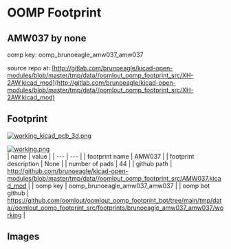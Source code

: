 # OOMP Footprint  
## AMW037  by none  
  
oomp key: oomp_brunoeagle_amw037_amw037  
  
source repo at: [http://gitlab.com/brunoeagle/kicad-open-modules/blob/master/tmp/data//oomlout_oomp_footprint_src/XH-2AW.kicad_mod](http://gitlab.com/brunoeagle/kicad-open-modules/blob/master/tmp/data//oomlout_oomp_footprint_src/XH-2AW.kicad_mod)  
## Footprint  
  
[![working_kicad_pcb_3d.png](working_kicad_pcb_3d_600.png)](working_kicad_pcb_3d.png)  
  
[![working.png](working_600.png)](working.png)  
| name | value | 
| --- | --- | 
| footprint name | AMW037 | 
| footprint description | None | 
| number of pads | 44 | 
| github path | http://github.com/brunoeagle/kicad-open-modules/blob/master/tmp/data//oomlout_oomp_footprint_src/AMW037.kicad_mod | 
| oomp key | oomp_brunoeagle_amw037_amw037 | 
| oomp bot github | https://github.com/oomlout/oomlout_oomp_footprint_bot/tree/main/tmp/data//oomlout_oomp_footprint_src/footprints/brunoeagle_amw037_amw037/working | 
## Images  
